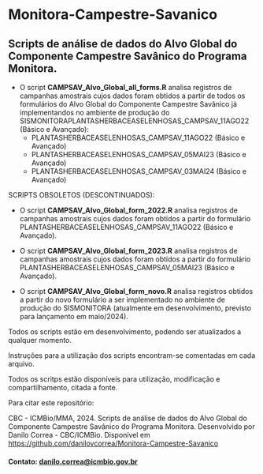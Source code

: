 # Monitora-Campestre-Savanico
## Scripts de análise de dados do Alvo Global do Componente Campestre Savânico do Programa Monitora.

* O script **CAMPSAV_Alvo_Global_all_forms.R** analisa registros de campanhas amostrais cujos dados foram obtidos a partir de todos os formulários do Alvo Global do Componente Campestre Savânico já implementandos no ambiente de produção do SISMONITORAPLANTASHERBACEASELENHOSAS_CAMPSAV_11AGO22 (Básico e Avançado):
  * PLANTASHERBACEASELENHOSAS_CAMPSAV_11AGO22 (Básico e Avançado)
  * PLANTASHERBACEASELENHOSAS_CAMPSAV_05MAI23 (Básico e Avançado)
  * PLANTASHERBACEASELENHOSAS_CAMPSAV_03MAI24 (Básico e Avançado)

SCRIPTS OBSOLETOS (DESCONTINUADOS):

- O script **CAMPSAV_Alvo_Global_form_2022.R** analisa registros de campanhas amostrais cujos dados foram obtidos a partir do formulário PLANTASHERBACEASELENHOSAS_CAMPSAV_11AGO22 (Básico e Avançado).

- O script **CAMPSAV_Alvo_Global_form_2023.R** analisa registros de campanhas amostrais cujos dados foram obtidos a partir do formulário PLANTASHERBACEASELENHOSAS_CAMPSAV_05MAI23 (Básico e Avançado).

- O script **CAMPSAV_Alvo_Global_form_novo.R** analisa registros obtidos a partir do novo formulário a ser implementado no ambiente de produção do SISMONITORA (atualmente em desenvolvimento, previsto para lançamento em maio/2024).

Todos os scripts estão em desenvolvimento, podendo ser atualizados a qualquer momento.

Instruções para a utilização dos scripts encontram-se comentadas em cada arquivo.

Todos os scritps estão disponíveis para utilização, modificação e compartilhamento, citada a fonte.

Para citar este repositório:

CBC - ICMBio/MMA, 2024. Scripts de análise de dados do Alvo Global do Componente Campestre Savânico do Programa Monitora. Desenvolvido por Danilo Correa - CBC/ICMBio. Disponível em https://github.com/danilovcorrea/Monitora-Campestre-Savanico

#### Contato: danilo.correa@icmbio.gov.br
